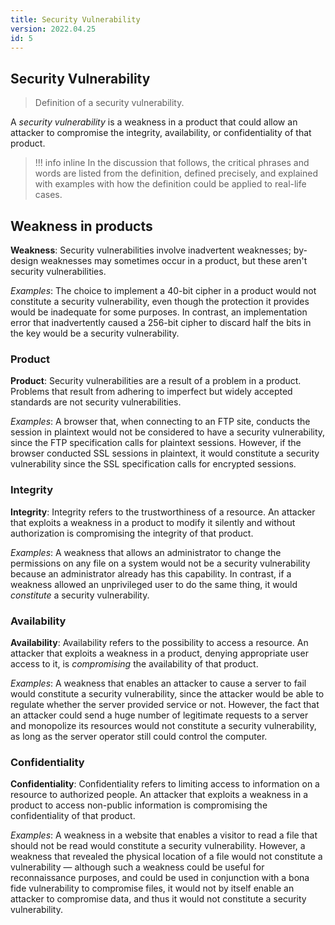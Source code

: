 ```yaml
---
title: Security Vulnerability
version: 2022.04.25
id: 5
---
```


## Security Vulnerability

> Definition of a security vulnerability.

A _security vulnerability_ is a weakness in a product that could allow an
attacker to compromise the integrity, availability, or confidentiality of that
product.

> !!! info inline In the discussion that follows, the critical phrases and words
> are listed from the definition, defined precisely, and explained with examples
> with how the definition could be applied to real-life cases.

## Weakness in products

**Weakness**: Security vulnerabilities involve inadvertent weaknesses; by-design
weaknesses may sometimes occur in a product, but these aren't security
vulnerabilities.

_Examples_: The choice to implement a 40-bit cipher in a product would not
constitute a security vulnerability, even though the protection it provides
would be inadequate for some purposes. In contrast, an implementation error that
inadvertently caused a 256-bit cipher to discard half the bits in the key would
be a security vulnerability.

### Product

**Product**: Security vulnerabilities are a result of a problem in a product.
Problems that result from adhering to imperfect but widely accepted standards
are not security vulnerabilities.

_Examples_: A browser that, when connecting to an FTP site, conducts the session
in plaintext would not be considered to have a security vulnerability, since the
FTP specification calls for plaintext sessions. However, if the browser
conducted SSL sessions in plaintext, it would constitute a security
vulnerability since the SSL specification calls for encrypted sessions.

### Integrity

**Integrity**: Integrity refers to the trustworthiness of a resource. An
attacker that exploits a weakness in a product to modify it silently and without
authorization is compromising the integrity of that product.

_Examples_: A weakness that allows an administrator to change the permissions on
any file on a system would not be a security vulnerability because an
administrator already has this capability. In contrast, if a weakness allowed an
unprivileged user to do the same thing, it would _constitute_ a security
vulnerability.

### Availability

**Availability**: Availability refers to the possibility to access a resource.
An attacker that exploits a weakness in a product, denying appropriate user
access to it, is _compromising_ the availability of that product.

_Examples_: A weakness that enables an attacker to cause a server to fail would
constitute a security vulnerability, since the attacker would be able to
regulate whether the server provided service or not. However, the fact that an
attacker could send a huge number of legitimate requests to a server and
monopolize its resources would not constitute a security vulnerability, as long
as the server operator still could control the computer.

### Confidentiality

**Confidentiality**: Confidentiality refers to limiting access to information on
a resource to authorized people. An attacker that exploits a weakness in a
product to access non-public information is compromising the confidentiality of
that product.

_Examples_: A weakness in a website that enables a visitor to read a file that
should not be read would constitute a security vulnerability. However, a
weakness that revealed the physical location of a file would not constitute a
vulnerability — although such a weakness could be useful for reconnaissance
purposes, and could be used in conjunction with a bona fide vulnerability to
compromise files, it would not by itself enable an attacker to compromise data,
and thus it would not constitute a security vulnerability.
